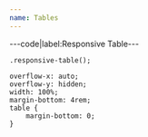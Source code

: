 ```yaml
---
name: Tables
---
```


---code|label:Responsive Table---

```less
.responsive-table();
```

```less
overflow-x: auto;
overflow-y: hidden;
width: 100%;
margin-bottom: 4rem;
table {
	margin-bottom: 0;
}
```